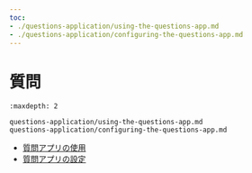 ```yaml
---
toc:
- ./questions-application/using-the-questions-app.md
- ./questions-application/configuring-the-questions-app.md
---
```

# 質問

```{toctree}
:maxdepth: 2

questions-application/using-the-questions-app.md
questions-application/configuring-the-questions-app.md
```

* [質問アプリの使用](./questions-application/using-the-questions-app.md)
* [質問アプリの設定](./questions-application/configuring-the-questions-app.md)
